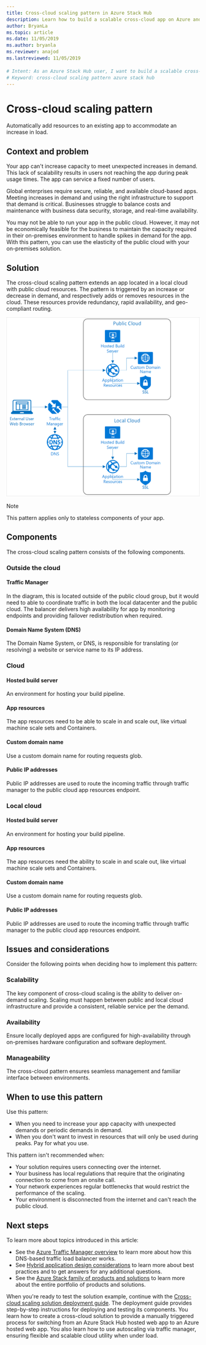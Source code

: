 ```yaml
---
title: Cross-cloud scaling pattern in Azure Stack Hub
description: Learn how to build a scalable cross-cloud app on Azure and Azure Stack Hub.
author: BryanLa
ms.topic: article
ms.date: 11/05/2019
ms.author: bryanla
ms.reviewer: anajod
ms.lastreviewed: 11/05/2019

# Intent: As an Azure Stack Hub user, I want to build a scalable cross-cloud app on Azure and Azure Stack Hub.
# Keyword: cross-cloud scaling pattern azure stack hub
---
```


# Cross-cloud scaling pattern

Automatically add resources to an existing app to accommodate an increase in load.

## Context and problem

Your app can't increase capacity to meet unexpected increases in demand. This lack of scalability results in users not reaching the app during peak usage times. The app can service a fixed number of users.

Global enterprises require secure, reliable, and available cloud-based apps. Meeting increases in demand and using the right infrastructure to support that demand is critical. Businesses struggle to balance costs and maintenance with business data security, storage, and real-time availability.

You may not be able to run your app in the public cloud. However, it may not be economically feasible for the business to maintain the capacity required in their on-premises environment to handle spikes in demand for the app. With this pattern, you can use the elasticity of the public cloud with your on-premises solution.

## Solution

The cross-cloud scaling pattern extends an app located in a local cloud with public cloud resources. The pattern is triggered by an increase or decrease in demand, and respectively adds or removes resources in the cloud. These resources provide redundancy, rapid availability, and geo-compliant routing.

![Cross-cloud scaling pattern](media/pattern-cross-cloud-scale/cross-cloud-scaling.png)

> [!NOTE]
> This pattern applies only to stateless components of your app.

## Components

The cross-cloud scaling pattern consists of the following components.

### Outside the cloud

#### Traffic Manager

In the diagram, this is located outside of the public cloud group, but it would need to able to coordinate traffic in both the local datacenter and the public cloud. The balancer delivers high availability for app by monitoring endpoints and providing failover redistribution when required.

#### Domain Name System (DNS)

The Domain Name System, or DNS, is responsible for translating (or resolving) a website or service name to its IP address.

### Cloud

#### Hosted build server

An environment for hosting your build pipeline.

#### App resources

The app resources need to be able to scale in and scale out, like virtual machine scale sets and Containers.

#### Custom domain name

Use a custom domain name for routing requests glob.

#### Public IP addresses

Public IP addresses are used to route the incoming traffic through traffic manager to the public cloud app resources endpoint.  

### Local cloud

#### Hosted build server

An environment for hosting your build pipeline.

#### App resources

The app resources need the ability to scale in and scale out, like virtual machine scale sets and Containers.

#### Custom domain name

Use a custom domain name for routing requests glob.

#### Public IP addresses

Public IP addresses are used to route the incoming traffic through traffic manager to the public cloud app resources endpoint.

## Issues and considerations

Consider the following points when deciding how to implement this pattern:

### Scalability

The key component of cross-cloud scaling is the ability to deliver on-demand scaling. Scaling must happen between public and local cloud infrastructure and provide a consistent, reliable service per the demand.

### Availability

Ensure locally deployed apps are configured for high-availability through on-premises hardware configuration and software deployment.

### Manageability

The cross-cloud pattern ensures seamless management and familiar interface between environments.

## When to use this pattern

Use this pattern:

- When you need to increase your app capacity with unexpected demands or periodic demands in demand.
- When you don't want to invest in resources that will only be used during peaks. Pay for what you use.

This pattern isn't recommended when:

- Your solution requires users connecting over the internet.
- Your business has local regulations that require that the originating connection to come from an onsite call.
- Your network experiences regular bottlenecks that would restrict the performance of the scaling.
- Your environment is disconnected from the internet and can't reach the public cloud.

## Next steps

To learn more about topics introduced in this article:

- See the [Azure Traffic Manager overview](/azure/traffic-manager/traffic-manager-overview) to learn more about how this DNS-based traffic load balancer works.
- See [Hybrid application design considerations](overview-app-design-considerations.md) to learn more about best practices and to get answers for any additional questions.
- See the [Azure Stack family of products and solutions](/azure-stack) to learn more about the entire portfolio of products and solutions.

When you're ready to test the solution example, continue with the [Cross-cloud scaling solution deployment guide](/azure/architecture/hybrid/deployments/solution-deployment-guide-cross-cloud-scaling). The deployment guide provides step-by-step instructions for deploying and testing its components. You learn how to create a cross-cloud solution to provide a manually triggered process for switching from an Azure Stack Hub hosted web app to an Azure hosted web app. You also learn how to use autoscaling via traffic manager, ensuring flexible and scalable cloud utility when under load.